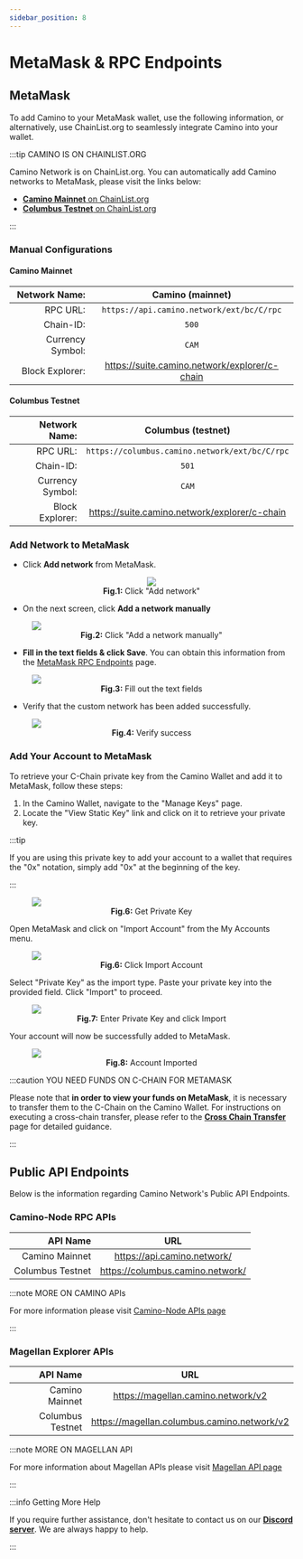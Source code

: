 ```yaml
---
sidebar_position: 8
---
```


# MetaMask & RPC Endpoints

## MetaMask

To add Camino to your MetaMask wallet, use the following information, or alternatively, use ChainList.org to seamlessly integrate Camino into your wallet.

:::tip CAMINO IS ON CHAINLIST.ORG

Camino Network is on ChainList.org. You can automatically add Camino networks to MetaMask, please visit the links below:

- [**Camino Mainnet** on ChainList.org](https://chainlist.org/?search=camino&testnets=false)
- [**Columbus Testnet** on ChainList.org](https://chainlist.org/?search=columbus&testnets=true)

:::

### Manual Configurations

#### Camino Mainnet

|    Network Name: |               Camino (mainnet)                |
| ---------------: | :-------------------------------------------: |
|         RPC URL: |   `https://api.camino.network/ext/bc/C/rpc`   |
|        Chain-ID: |                     `500`                     |
| Currency Symbol: |                     `CAM`                     |
|  Block Explorer: | https://suite.camino.network/explorer/c-chain |

#### Columbus Testnet

|    Network Name: |               Columbus (testnet)               |
| ---------------: | :--------------------------------------------: |
|         RPC URL: | `https://columbus.camino.network/ext/bc/C/rpc` |
|        Chain-ID: |                     `501`                      |
| Currency Symbol: |                     `CAM`                      |
|  Block Explorer: | https://suite.camino.network/explorer/c-chain  |

### Add Network to MetaMask

- Click **Add network** from MetaMask.

<figure>
<center>
<img class="zoom" src="/img/query-kyc-state-c-chain/00-add-network-to-metamask.png"/>
</center>
<figcaption align="center"><b>Fig.1:</b> Click "Add network"</figcaption>
</figure>

- On the next screen, click **Add a network manually**

<figure>
<img class="zoom" src="/img/query-kyc-state-c-chain/1-add-custom-network-to-mm.png"/>
<figcaption align="center"><b>Fig.2:</b> Click "Add a network manually"</figcaption>
</figure>

- **Fill in the text fields & click Save**. You can obtain this information from the [MetaMask RPC Endpoints](/guides/metamask-rpc-endpoints.md) page.

<figure>
<img class="zoom" src="/img/query-kyc-state-c-chain/2-enter-details-into-the-network.png"/>
<figcaption align="center"><b>Fig.3:</b> Fill out the text fields</figcaption>
</figure>

- Verify that the custom network has been added successfully.

<figure>
<img class="zoom" src="/img/query-kyc-state-c-chain/3-add-custom-network-success.png"/>
<figcaption align="center"><b>Fig.4:</b> Verify success</figcaption>
</figure>

### Add Your Account to MetaMask

To retrieve your C-Chain private key from the Camino Wallet and add it to MetaMask, follow these steps:

1. In the Camino Wallet, navigate to the "Manage Keys" page.
1. Locate the "View Static Key" link and click on it to retrieve your private key.

:::tip

If you are using this private key to add your account to a wallet that
requires the "0x" notation, simply add "0x" at the beginning of the key.

:::

<figure>
<img class="zoom" src="/img/query-kyc-state-c-chain/mm-account-0-get-pk.png#center"/>
<figcaption align="center"><b>Fig.6:</b> Get Private Key</figcaption>
</figure>

Open MetaMask and click on "Import Account" from the My Accounts menu.

<figure>
<img class="zoom" src="/img/query-kyc-state-c-chain/mm-account-1-import.png#center"/>
<figcaption align="center"><b>Fig.6:</b> Click Import Account</figcaption>
</figure>

Select "Private Key" as the import type. Paste your private key into the provided field.
Click "Import" to proceed.

<figure>
<img class="zoom" src="/img/query-kyc-state-c-chain/mm-account-2-pk.png#center"/>
<figcaption align="center"><b>Fig.7:</b> Enter Private Key and click Import</figcaption>
</figure>

Your account will now be successfully added to MetaMask.

<figure>
<img class="zoom" src="/img/query-kyc-state-c-chain/mm-account-3-done.png#center"/>
<figcaption align="center"><b>Fig.8:</b> Account Imported</figcaption>
</figure>

:::caution YOU NEED FUNDS ON C-CHAIN FOR METAMASK

Please note that **in order to view your funds on MetaMask**, it is necessary to transfer them to the C-Chain on the Camino Wallet.
For instructions on executing a cross-chain transfer, please refer to the [**Cross Chain Transfer**](/guides/cross-chain-transfer) page for detailed guidance.

:::

## Public API Endpoints

Below is the information regarding Camino Network's Public API Endpoints.

### Camino-Node RPC APIs

|         API Name |               URL                |
| ---------------: | :------------------------------: |
|   Camino Mainnet |   https://api.camino.network/    |
| Columbus Testnet | https://columbus.camino.network/ |

:::note MORE ON CAMINO APIs

For more information please visit [Camino-Node APIs page](/developer/apis/camino-node-apis/)

:::

### Magellan Explorer APIs

|         API Name |                     URL                     |
| ---------------: | :-----------------------------------------: |
|   Camino Mainnet |     https://magellan.camino.network/v2      |
| Columbus Testnet | https://magellan.columbus.camino.network/v2 |

:::note MORE ON MAGELLAN API

For more information about Magellan APIs please visit [Magellan API page](/developer/apis/magellan)

:::

:::info Getting More Help

If you require further assistance, don't hesitate to contact us on our [**Discord server**](https://discord.gg/camino).
We are always happy to help.

:::
